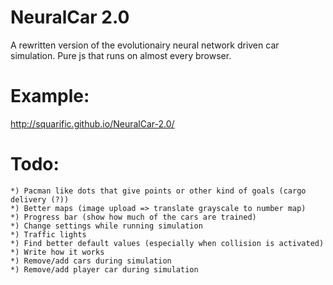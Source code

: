 NeuralCar 2.0
=============

A rewritten version of the evolutionairy neural network driven car simulation.
Pure js that runs on almost every browser.

Example:
========

http://squarific.github.io/NeuralCar-2.0/

Todo:
=====

	*) Pacman like dots that give points or other kind of goals (cargo delivery (?))
	*) Better maps (image upload => translate grayscale to number map)
	*) Progress bar (show how much of the cars are trained)
	*) Change settings while running simulation
	*) Traffic lights
	*) Find better default values (especially when collision is activated)
	*) Write how it works
	*) Remove/add cars during simulation
	*) Remove/add player car during simulation